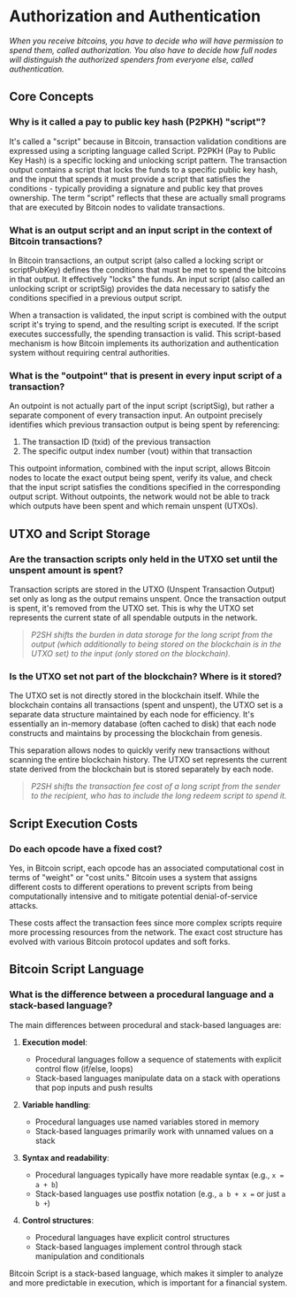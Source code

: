 # Authorization and Authentication 

_When you receive bitcoins, you have to decide who will have permission to spend them, called authorization. You also have to decide how full nodes will distinguish the authorized spenders from everyone else, called authentication._

## Core Concepts

### Why is it called a pay to public key hash (P2PKH) "script"?

It's called a "script" because in Bitcoin, transaction validation conditions are expressed using a scripting language called Script. P2PKH (Pay to Public Key Hash) is a specific locking and unlocking script pattern. The transaction output contains a script that locks the funds to a specific public key hash, and the input that spends it must provide a script that satisfies the conditions - typically providing a signature and public key that proves ownership. The term "script" reflects that these are actually small programs that are executed by Bitcoin nodes to validate transactions.

### What is an output script and an input script in the context of Bitcoin transactions?

In Bitcoin transactions, an output script (also called a locking script or scriptPubKey) defines the conditions that must be met to spend the bitcoins in that output. It effectively "locks" the funds. An input script (also called an unlocking script or scriptSig) provides the data necessary to satisfy the conditions specified in a previous output script. 

When a transaction is validated, the input script is combined with the output script it's trying to spend, and the resulting script is executed. If the script executes successfully, the spending transaction is valid. This script-based mechanism is how Bitcoin implements its authorization and authentication system without requiring central authorities.

### What is the "outpoint" that is present in every input script of a transaction?

An outpoint is not actually part of the input script (scriptSig), but rather a separate component of every transaction input. An outpoint precisely identifies which previous transaction output is being spent by referencing: 

1. The transaction ID (txid) of the previous transaction
2. The specific output index number (vout) within that transaction

This outpoint information, combined with the input script, allows Bitcoin nodes to locate the exact output being spent, verify its value, and check that the input script satisfies the conditions specified in the corresponding output script. Without outpoints, the network would not be able to track which outputs have been spent and which remain unspent (UTXOs).

## UTXO and Script Storage

### Are the transaction scripts only held in the UTXO set until the unspent amount is spent?

Transaction scripts are stored in the UTXO (Unspent Transaction Output) set only as long as the output remains unspent. Once the transaction output is spent, it's removed from the UTXO set. This is why the UTXO set represents the current state of all spendable outputs in the network.

> _P2SH shifts the burden in data storage for the long script from the output (which additionally to being stored on the blockchain is in the UTXO set) to the input (only stored on the blockchain)._

### Is the UTXO set not part of the blockchain? Where is it stored?

The UTXO set is not directly stored in the blockchain itself. While the blockchain contains all transactions (spent and unspent), the UTXO set is a separate data structure maintained by each node for efficiency. It's essentially an in-memory database (often cached to disk) that each node constructs and maintains by processing the blockchain from genesis. 

This separation allows nodes to quickly verify new transactions without scanning the entire blockchain history. The UTXO set represents the current state derived from the blockchain but is stored separately by each node.

> _P2SH shifts the transaction fee cost of a long script from the sender to the recipient, who has to include the long redeem script to spend it._

## Script Execution Costs

### Do each opcode have a fixed cost?

Yes, in Bitcoin script, each opcode has an associated computational cost in terms of "weight" or "cost units." Bitcoin uses a system that assigns different costs to different operations to prevent scripts from being computationally intensive and to mitigate potential denial-of-service attacks. 

These costs affect the transaction fees since more complex scripts require more processing resources from the network. The exact cost structure has evolved with various Bitcoin protocol updates and soft forks.

## Bitcoin Script Language

### What is the difference between a procedural language and a stack-based language?

The main differences between procedural and stack-based languages are:

1. **Execution model**:
   - Procedural languages follow a sequence of statements with explicit control flow (if/else, loops)
   - Stack-based languages manipulate data on a stack with operations that pop inputs and push results

2. **Variable handling**:
   - Procedural languages use named variables stored in memory
   - Stack-based languages primarily work with unnamed values on a stack

3. **Syntax and readability**:
   - Procedural languages typically have more readable syntax (e.g., `x = a + b`)
   - Stack-based languages use postfix notation (e.g., `a b + x =` or just `a b +`)

4. **Control structures**:
   - Procedural languages have explicit control structures
   - Stack-based languages implement control through stack manipulation and conditionals

Bitcoin Script is a stack-based language, which makes it simpler to analyze and more predictable in execution, which is important for a financial system.

